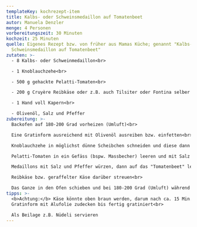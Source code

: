 ```yaml
---
templateKey: kochrezept-item
title: Kalbs- oder Schweinsmedaillon auf Tomatenbeet
autor: Manuela Denzler
menge: 4 Personen
vorbereitungszeit: 30 Minuten
kochzeit: 25 Minuten
quelle: Eigenes Rezept bzw. von früher aus Mamas Küche; genannt "Kalbs- oder
  Schweinsmedaillon auf Tomatenbeet"
zutaten: >-
  - 8 Kalbs- oder Schweinmedaillon<br>

  - 1 Knoblauchzehe<br>

  - 500 g gehackte Pelatti-Tomaten<br>

  - 200 g Cruyère Reibkäse oder z.B. auch Tilsiter oder Fontina selber raffeln<br>

  - 1 Hand voll Kapern<br>

  - Olivenöl, Salz und Pfeffer
zubereitung: >-
  Backofen auf 180-200 Grad vorheizen (Umluft)<br>

  Eine Gratinform ausreichend mit Olivenöl ausreiben bzw. einfetten<br>

  Knoblauchzehe in möglichst dünne Scheibchen schneiden und diese dann auf dem Gratinformboden verteilen<br>

  Pelatti-Tomaten in ein Gefäss (bspw. Massbecher) leeren und mit Salz und Pfeffer würzen, dann in Gratinform über Knoblauchscheibchen leeren<br>

  Medaillons mit Salz und Pfeffer würzen, dann auf das "Tomatenbeet" legen und Kapern darin verteilen<br>

  Reibkäse bzw. geraffelter Käse darüber streuen<br>

  Das Ganze in den Ofen schieben und bei 180-200 Grad (Umluft) während 20-25 Min. gratinieren
tipps: >-
  <b>Achtung:</b> Käse könnte oben braun werden, darum nach ca. 15 Min.
  Gratinform mit Alufolie zudecken bis fertig gratiniert<br>

  Als Beilage z.B. Nüdeli servieren
---
```

